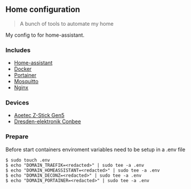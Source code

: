 ## Home configuration
> A bunch of tools to automate my home

My config to for home-assistant.

### Includes
- [Home-assistant](http://github.com/home-assistant/home-assistant)
- [Docker](https://www.docker.com)
- [Portainer](https://github.com/portainer/portainer)
- [Mosquitto](https://github.com/eclipse/mosquitto)
- [Nginx](https://github.com/nginx/nginx)


### Devices
- [Aoetec Z-Stick Gen5](https://aeotec.com/z-wave-usb-stick)
- [Dresden-elektronik Conbee](https://www.dresden-elektronik.de/conbee/)


### Prepare
Before start containers enviroment variables need to be setup in a .env file
```
$ sudo touch .env
$ echo "DOMAIN_TRAEFIK=<redacted>" | sudo tee -a .env
$ echo "DOMAIN_HOMEASSISTANT=<redacted>" | sudo tee -a .env
$ echo "DOMAIN_DECONZ=<redacted>" | sudo tee -a .env
$ echo "DOMAIN_PORTAINER=<redacted>" | sudo tee -a .env
```